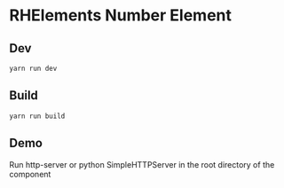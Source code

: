 # RHElements Number Element

## Dev

    yarn run dev

## Build

    yarn run build

## Demo

Run http-server or python SimpleHTTPServer in the root directory of the component
